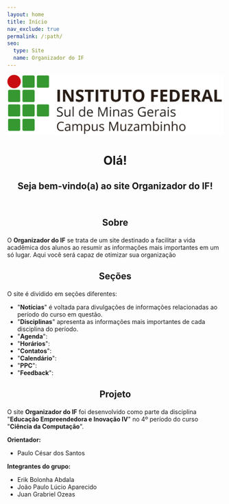 ```yaml
---
layout: home
title: Início
nav_exclude: true
permalink: /:path/
seo:
  type: Site
  name: Organizador do IF
---
```


<img src="https://github.com/OrganizadorIF/COMP4/blob/main/assets/images/ifmuzlogo.png" alt="Logo IF Muzambinho">

<h1 align="center"><span style='font-weight: bold;'>Olá!</span></h1>
<h2 align="center" style="margin-bottom: 60px;">Seja bem-vindo(a) ao site<span style='font-weight: bold;'> Organizador do IF</span>!</h2>

<h2 align="center" style="margin-bottom: 20px; font-weight: bold;">Sobre</h2>

O **Organizador do IF** se trata de um site destinado a facilitar a vida acadêmica dos alunos ao resumir as informações mais importantes em um só lugar. Aqui você será capaz de otimizar sua organização 

<h2 align="center" style="margin-bottom: 20px; font-weight: bold;">Seções</h2>

O site é dividido em seções diferentes:

- "**Notícias**" é voltada para divulgações de informações relacionadas ao período do curso em questão.
- "**Disciplinas**" apresenta as informações mais importantes de cada disciplina do período.
- "**Agenda**":
- "**Horários**":
- "**Contatos**":
- "**Calendário**":
- "**PPC**":
- "**Feedback**":

<h2 align="center" style="margin-bottom: 20px; font-weight: bold;">Projeto</h2>

O site **Organizador do IF** foi desenvolvido como parte da disciplina "**Educação Empreendedora e Inovação IV**" no 4º período do curso "**Ciência da Computação**".

**Orientador:**  
  - Paulo César dos Santos

**Integrantes do grupo:**
  - Erik Bolonha Abdala
  - João Paulo Lúcio Aparecido
  - Juan Grabriel Ozeas
